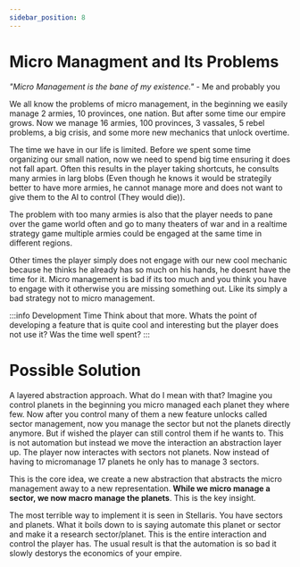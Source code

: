 ```yaml
---
sidebar_position: 8
---
```


# Micro Managment and Its Problems

*"Micro Management is the bane of my existence."* - Me and probably you

We all know the problems of micro management, in the beginning we easily manage 2 armies, 10 provinces, one nation. But after some time our empire grows. Now we manage 16 armies, 100 provinces, 3 vassales, 5 rebel problems, a big crisis, and some more new mechanics that unlock overtime. 

The time we have in our life is limited. Before we spent some time organizing our small nation, now we need to spend big time ensuring it does not fall apart. Often this results in the player taking shortcuts, he consults many armies in larg blobs (Even though he knows it would be strategily better to have more armies, he cannot manage more and does not want to give them to the AI to control (They would die)). 

The problem with too many armies is also that the player needs to pane over the game world often and go to many theaters of war and in a realtime strategy game multiple armies could be engaged at the same time in different regions.

Other times the player simply does not engage with our new cool mechanic because he thinks he already has so much on his hands, he doesnt have the time for it. Micro management is bad if its too much and you think you have to engage with it otherwise you are missing something out. Like its simply a bad strategy not to micro management.

:::info Development Time
Think about that more. Whats the point of developing a feature that is quite cool and interesting but the player does not use it? Was the time well spent?
:::

# Possible Solution

A layered abstraction approach. What do I mean with that? Imagine you control planets in the beginning you micro managed each planet they where few. Now after you control many of them a new feature unlocks called sector management, now you manage the sector but not the planets directly anymore. But if wished the player can still control them if he wants to. This is not automation but instead we move the interaction an abstraction layer up. The player now interactes with sectors not planets. Now instead of having to micromanage 17 planets he only has to manage 3 sectors.

This is the core idea, we create a new abstraction that abstracts the micro management away to a new representation. **While we micro manage a sector, we now macro manage the planets**. This is the key insight.

The most terrible way to implement it is seen in Stellaris. You have sectors and planets. What it boils down to is saying automate this planet or sector and make it a research sector/planet. This is the entire interaction and control the player has. The usual result is that the automation is so bad it slowly destorys the economics of your empire. 